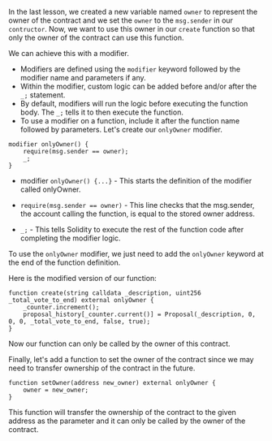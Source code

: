 In the last lesson, we created a new variable named `owner` to represent the owner of the contract and we set the `owner` to the `msg.sender` in our `contructor`. Now, we want to use this owner in our `create` function so that only the owner of the contract can use this function.

We can achieve this with a modifier.
 - Modifiers are defined using the `modifier` keyword followed by the modifier name and parameters if any.
 - Within the modifier, custom logic can be added before and/or after the `_;` statement.
 - By default, modifiers will run the logic before executing the function body. The `_;` tells it to then execute the function.
 - To use a modifier on a function, include it after the function name followed by parameters.
Let's create our `onlyOwner` modifier.
```solidity
modifier onlyOwner() {
    require(msg.sender == owner);
    _;
}
```
 - modifier `onlyOwner() {...}` - This starts the definition of the modifier called onlyOwner.

 - `require(msg.sender == owner)` - This line checks that the msg.sender, the account calling the function, is equal to the stored owner address.

 - `_;` - This tells Solidity to execute the rest of the function code after completing the modifier logic.

To use the `onlyOwner` modifier, we just need to add the `onlyOwner` keyword at the end of the function definition. 

Here is the modified version of our function:
```solidity
function create(string calldata _description, uint256 _total_vote_to_end) external onlyOwner {
    _counter.increment();
    proposal_history[_counter.current()] = Proposal(_description, 0, 0, 0, _total_vote_to_end, false, true);
}
```
Now our function can only be called by the owner of this contract.

Finally, let's add a function to set the owner of the contract since we may need to transfer ownership of the contract in the future.

```solidity
function setOwner(address new_owner) external onlyOwner {
    owner = new_owner;
}
```
This function will transfer the ownership of the contract to the given address as the parameter and it can only be called by the owner of the contract.
